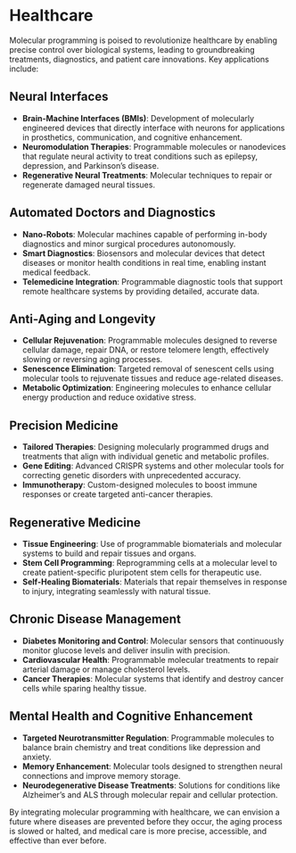 # Healthcare

Molecular programming is poised to revolutionize healthcare by enabling precise control over biological systems, leading to groundbreaking treatments, diagnostics, and patient care innovations. Key applications include:

## Neural Interfaces
- **Brain-Machine Interfaces (BMIs)**: Development of molecularly engineered devices that directly interface with neurons for applications in prosthetics, communication, and cognitive enhancement.
- **Neuromodulation Therapies**: Programmable molecules or nanodevices that regulate neural activity to treat conditions such as epilepsy, depression, and Parkinson’s disease.
- **Regenerative Neural Treatments**: Molecular techniques to repair or regenerate damaged neural tissues.

## Automated Doctors and Diagnostics
- **Nano-Robots**: Molecular machines capable of performing in-body diagnostics and minor surgical procedures autonomously.
- **Smart Diagnostics**: Biosensors and molecular devices that detect diseases or monitor health conditions in real time, enabling instant medical feedback.
- **Telemedicine Integration**: Programmable diagnostic tools that support remote healthcare systems by providing detailed, accurate data.

## Anti-Aging and Longevity
- **Cellular Rejuvenation**: Programmable molecules designed to reverse cellular damage, repair DNA, or restore telomere length, effectively slowing or reversing aging processes.
- **Senescence Elimination**: Targeted removal of senescent cells using molecular tools to rejuvenate tissues and reduce age-related diseases.
- **Metabolic Optimization**: Engineering molecules to enhance cellular energy production and reduce oxidative stress.

## Precision Medicine
- **Tailored Therapies**: Designing molecularly programmed drugs and treatments that align with individual genetic and metabolic profiles.
- **Gene Editing**: Advanced CRISPR systems and other molecular tools for correcting genetic disorders with unprecedented accuracy.
- **Immunotherapy**: Custom-designed molecules to boost immune responses or create targeted anti-cancer therapies.

## Regenerative Medicine
- **Tissue Engineering**: Use of programmable biomaterials and molecular systems to build and repair tissues and organs.
- **Stem Cell Programming**: Reprogramming cells at a molecular level to create patient-specific pluripotent stem cells for therapeutic use.
- **Self-Healing Biomaterials**: Materials that repair themselves in response to injury, integrating seamlessly with natural tissue.

## Chronic Disease Management
- **Diabetes Monitoring and Control**: Molecular sensors that continuously monitor glucose levels and deliver insulin with precision.
- **Cardiovascular Health**: Programmable molecular treatments to repair arterial damage or manage cholesterol levels.
- **Cancer Therapies**: Molecular systems that identify and destroy cancer cells while sparing healthy tissue.

## Mental Health and Cognitive Enhancement
- **Targeted Neurotransmitter Regulation**: Programmable molecules to balance brain chemistry and treat conditions like depression and anxiety.
- **Memory Enhancement**: Molecular tools designed to strengthen neural connections and improve memory storage.
- **Neurodegenerative Disease Treatments**: Solutions for conditions like Alzheimer’s and ALS through molecular repair and cellular protection.

By integrating molecular programming with healthcare, we can envision a future where diseases are prevented before they occur, the aging process is slowed or halted, and medical care is more precise, accessible, and effective than ever before.
